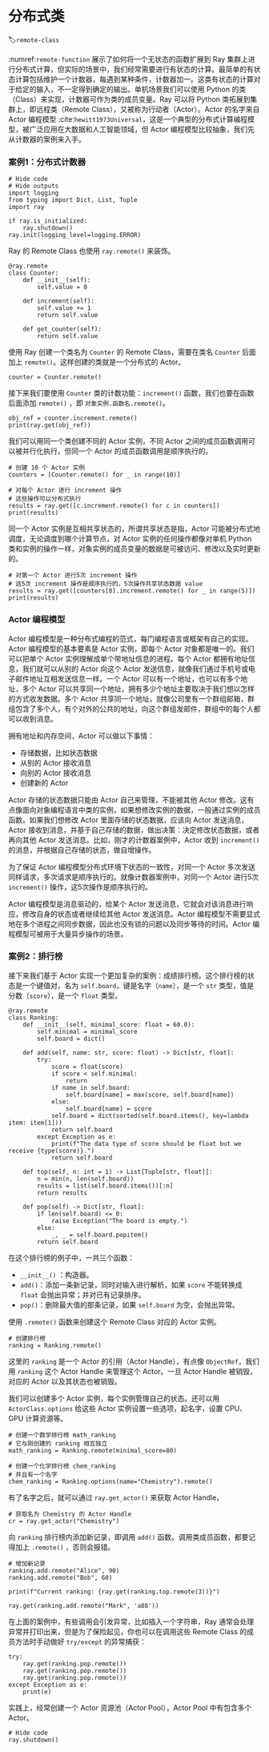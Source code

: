 # 分布式类
:label:`remote-class`

:numref:`remote-function` 展示了如何将一个无状态的函数扩展到 Ray 集群上进行分布式计算，但实际的场景中，我们经常需要进行有状态的计算。最简单的有状态计算包括维护一个计数器，每遇到某种条件，计数器加一。这类有状态的计算对于给定的输入，不一定得到确定的输出。单机场景我们可以使用 Python 的类（Class）来实现，计数器可作为类的成员变量。Ray 可以将 Python 类拓展到集群上，即远程类（Remote Class），又被称为行动者（Actor）。Actor 的名字来自 Actor 编程模型 :cite:`hewitt1973Universal`，这是一个典型的分布式计算编程模型，被广泛应用在大数据和人工智能领域，但 Actor 编程模型比较抽象，我们先从计数器的案例来入手。

### 案例1：分布式计数器

```{.python .input}
# Hide code
# Hide outputs
import logging
from typing import Dict, List, Tuple
import ray

if ray.is_initialized:
    ray.shutdown()
ray.init(logging_level=logging.ERROR)
```

Ray 的 Remote Class 也使用 `ray.remote()` 来装饰。

```{.python .input}
@ray.remote
class Counter:
    def __init__(self):
        self.value = 0

    def increment(self):
        self.value += 1
        return self.value

    def get_counter(self):
        return self.value
```

使用 Ray 创建一个类名为 `Counter` 的 Remote Class，需要在类名 `Counter` 后面加上 `remote()`。这样创建的类就是一个分布式的 Actor。

```{.python .input}
counter = Counter.remote()
```

接下来我们要使用 `Counter` 类的计数功能：`increment()` 函数，我们也要在函数后面添加 `remote()` ，即 `对象实例.函数名.remote()`。

```{.python .input}
obj_ref = counter.increment.remote()
print(ray.get(obj_ref))
```

我们可以用同一个类创建不同的 Actor 实例，不同 Actor 之间的成员函数调用可以被并行化执行，但同一个 Actor 的成员函数调用是顺序执行的。

```{.python .input}
# 创建 10 个 Actor 实例
counters = [Counter.remote() for _ in range(10)]

# 对每个 Actor 进行 increment 操作
# 这些操作可以分布式执行
results = ray.get([c.increment.remote() for c in counters])
print(results)
```

同一个 Actor 实例是互相共享状态的，所谓共享状态是指，Actor 可能被分布式地调度，无论调度到哪个计算节点，对 Actor 实例的任何操作都像对单机 Python 类和实例的操作一样，对象实例的成员变量的数据是可被访问、修改以及实时更新的。

```{.python .input}
# 对第一个 Actor 进行5次 increment 操作
# 这5次 increment 操作是顺序执行的，5次操作共享状态数据 value
results = ray.get([counters[0].increment.remote() for _ in range(5)])
print(results)
```

### Actor 编程模型

Actor 编程模型是一种分布式编程的范式，每门编程语言或框架有自己的实现。Actor 编程模型的基本要素是 Actor 实例，即每个 Actor 对象都是唯一的。我们可以把单个 Actor 实例理解成单个带地址信息的进程。每个 Actor 都拥有地址信息，我们就可以从别的 Actor 向这个 Actor 发送信息，就像我们通过手机号或电子邮件地址互相发送信息一样。一个 Actor 可以有一个地址，也可以有多个地址，多个 Actor 可以共享同一个地址，拥有多少个地址主要取决于我们想以怎样的方式收发数据。多个 Actor 共享同一个地址，就像公司里有一个群组邮箱，群组包含了多个人，有个对外的公共的地址，向这个群组发邮件，群组中的每个人都可以收到消息。

拥有地址和内存空间，Actor 可以做以下事情：

* 存储数据，比如状态数据
* 从别的 Actor 接收消息
* 向别的 Actor 接收消息
* 创建新的 Actor

Actor 存储的状态数据只能由 Actor 自己来管理，不能被其他 Actor 修改。这有点像面向对象编程语言中类的实例，如果想修改实例的数据，一般通过实例的成员函数。如果我们想修改 Actor 里面存储的状态数据，应该向 Actor 发送消息，Actor 接收到消息，并基于自己存储的数据，做出决策：决定修改状态数据，或者再向其他 Actor 发送消息。比如，刚才的计数器案例中，Actor 收到 `increment()` 的消息，并根据自己存储的状态，做自增操作。

为了保证 Actor 编程模型分布式环境下状态的一致性，对同一个 Actor 多次发送同样请求，多次请求是顺序执行的。就像计数器案例中，对同一个 Actor 进行5次 `increment()` 操作，这5次操作是顺序执行的。

Actor 编程模型是消息驱动的，给某个 Actor 发送消息，它就会对该消息进行响应，修改自身的状态或者继续给其他 Actor 发送消息。Actor 编程模型不需要显式地在多个进程之间同步数据，因此也没有锁的问题以及同步等待的时间。Actor 编程模型可被用于大量异步操作的场景。

### 案例2：排行榜

接下来我们基于 Actor 实现一个更加复杂的案例：成绩排行榜。这个排行榜的状态是一个键值对，名为 `self.board`，键是名字（`name`），是一个 `str` 类型，值是分数（`score`），是一个 `float` 类型。

```{.python .input}
@ray.remote
class Ranking:
    def __init__(self, minimal_score: float = 60.0):
        self.minimal = minimal_score
        self.board = dict()

    def add(self, name: str, score: float) -> Dict[str, float]:
        try:
            score = float(score)
            if score < self.minimal:
                return
            if name in self.board:
                self.board[name] = max(score, self.board[name])
            else:
                self.board[name] = score
            self.board = dict(sorted(self.board.items(), key=lambda item: item[1]))
            return self.board
        except Exception as e:
            print(f"The data type of score should be float but we receive {type(score)}.")
            return self.board

    def top(self, n: int = 1) -> List[Tuple[str, float]]:
        n = min(n, len(self.board))
        results = list(self.board.items())[:n]
        return results

    def pop(self) -> Dict[str, float]:
        if len(self.board) <= 0:
            raise Exception("The board is empty.")
        else:
            _, _ = self.board.popitem()
        return self.board
```

在这个排行榜的例子中，一共三个函数：

* `__init__()` ：构造器。
* `add()`：添加一条新记录，同时对输入进行解析，如果 `score` 不能转换成 `float` 会抛出异常；并对已有记录排序。
* `pop()`：删除最大值的那条记录，如果 `self.board` 为空，会抛出异常。

使用 `.remote()` 函数来创建这个 Remote Class 对应的 Actor 实例。

```{.python .input}
# 创建排行榜
ranking = Ranking.remote()
```

这里的 `ranking` 是一个 Actor 的引用（Actor Handle），有点像 `ObjectRef`，我们用 `ranking` 这个 Actor Handle 来管理这个 Actor。一旦 Actor Handle 被销毁，对应的 Actor 以及其状态也被销毁。

我们可以创建多个 Actor 实例，每个实例管理自己的状态。还可以用 `ActorClass.options` 给这些 Actor 实例设置一些选项，起名字，设置 CPU、GPU 计算资源等。

```{.python .input}
# 创建一个数学排行榜 math_ranking
# 它与刚创建的 ranking 相互独立
math_ranking = Ranking.remote(minimal_score=80)

# 创建一个化学排行榜 chem_ranking
# 并且有一个名字
chem_ranking = Ranking.options(name="Chemistry").remote()
```

有了名字之后，就可以通过 `ray.get_actor()` 来获取 Actor Handle，

```{.python .input}
# 获取名为 Chemistry 的 Actor Handle
cr = ray.get_actor("Chemistry")
```

向 `ranking` 排行榜内添加新记录，即调用 `add()` 函数。调用类成员函数，都要记得加上 `.remote()` ，否则会报错。

```{.python .input}
# 增加新记录
ranking.add.remote("Alice", 90)
ranking.add.remote("Bob", 60)

print(f"Current ranking: {ray.get(ranking.top.remote(3))}")
```

```{.python .input}
ray.get(ranking.add.remote("Mark", 'a88'))
```

在上面的案例中，有些调用会引发异常，比如插入一个字符串，Ray 通常会处理异常并打印出来，但是为了保险起见，你也可以在调用这些 Remote Class 的成员方法时手动做好 `try/except` 的异常捕获：

```
try:
    ray.get(ranking.pop.remote())
    ray.get(ranking.pop.remote())
    ray.get(ranking.pop.remote())
except Exception as e:
    print(e)
```

实践上，经常创建一个 Actor 资源池（Actor Pool），Actor Pool 中有包含多个 Actor。

```{.python .input}
# Hide code
ray.shutdown()
```
